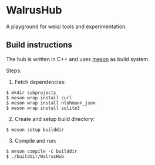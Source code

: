 # WalrusHub

A playground for weiqi tools and experimentation.

## Build instructions

The hub is written in C++ and uses [meson](https://mesonbuild.com/) as build system.

Steps:

1. Fetch dependencies:
```
$ mkdir subprojects
$ meson wrap install curl
$ meson wrap install nlohmann_json
$ meson wrap install sqlite3
```

2. Create and setup build directory:
```
$ meson setup builddir
```

3. Compile and run:
```
$ meson compile -C builddir
$ ./builddir/WalrusHub
```
